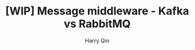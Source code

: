 ---
layout: ../../layouts/Post.astro
title: "[WIP] Message middleware - Kafka vs RabbitMQ"
description: This is an example blog post
publishDate: 
author: "Harry Qin"
---